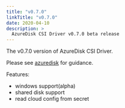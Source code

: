 ```yaml
---
title: "v0.7.0"
linkTitle: "v0.7.0"
date: 2020-04-10
description: >
  AzureDisk CSI Driver v0.7.0 beta release
---
```


The v0.7.0 version of AzureDisk CSI Driver.

Please see [azuredisk](https://github.com/kubernetes-sigs/azuredisk-csi-driver/releases/tag/v0.7.0) for guidance.

Features:
* windows support(alpha)
* shared disk support
* read cloud config from secret
